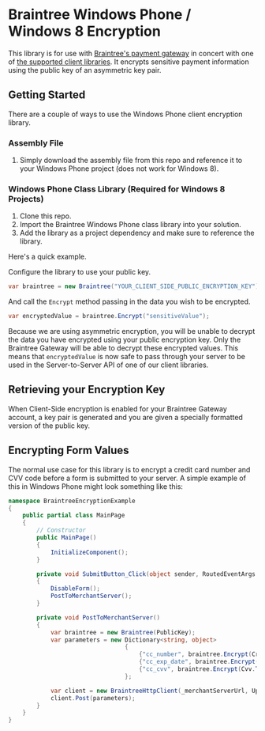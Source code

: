 # Braintree Windows Phone / Windows 8 Encryption

This library is for use with [Braintree's payment gateway](http://braintreepayments.com/) in concert with one of [the supported client libraries](http://braintreepayments.com/docs).  It encrypts sensitive payment information using the public key of an asymmetric key pair.

## Getting Started

There are a couple of ways to use the Windows Phone client encryption library.

### Assembly File

1. Simply download the assembly file from this repo and reference it to your Windows Phone project (does not work for Windows 8).

### Windows Phone Class Library (Required for Windows 8 Projects)

1. Clone this repo.
2. Import the Braintree Windows Phone class library into your solution.
3. Add the library as a project dependency and make sure to reference the library.

Here's a quick example.

Configure the library to use your public key.

```csharp
var braintree = new Braintree("YOUR_CLIENT_SIDE_PUBLIC_ENCRYPTION_KEY");
```

And call the `Encrypt` method passing in the data you wish to be encrypted.

```csharp
var encryptedValue = braintree.Encrypt("sensitiveValue");
```

Because we are using asymmetric encryption, you will be unable to decrypt the data you have encrypted using your public encryption key. Only the Braintree Gateway will be able to decrypt these encrypted values.  This means that `encryptedValue` is now safe to pass through your server to be used in the Server-to-Server API of one of our client libraries.

## Retrieving your Encryption Key

When Client-Side encryption is enabled for your Braintree Gateway account, a key pair is generated and you are given a specially formatted version of the public key.

## Encrypting Form Values

The normal use case for this library is to encrypt a credit card number and CVV code before a form is submitted to your server.  A simple example of this in Windows Phone might look something like this:

```csharp
namespace BraintreeEncryptionExample
{
    public partial class MainPage
    {
        // Constructor
        public MainPage()
        {
            InitializeComponent();
        }

        private void SubmitButton_Click(object sender, RoutedEventArgs e)
        {
            DisableForm();
            PostToMerchantServer();
        }

        private void PostToMerchantServer()
        {
            var braintree = new Braintree(PublicKey);
            var parameters = new Dictionary<string, object>
                                 {
                                     {"cc_number", braintree.Encrypt(CreditCardNumber.Text)},
                                     {"cc_exp_date", braintree.Encrypt(ExpirationDate.Text)},
                                     {"cc_cvv", braintree.Encrypt(Cvv.Text)}
                                 };

            var client = new BraintreeHttpClient(_merchantServerUrl, UploadStringCompleted);
            client.Post(parameters);
        }
    }
}
```
